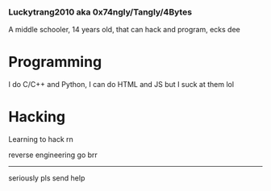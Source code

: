 ### Luckytrang2010 aka 0x74ngly/Tangly/4Bytes

A middle schooler, 14 years old, that can hack and program, ecks dee

# Programming

I do C/C++ and Python, I can do HTML and JS but I suck at them lol

# Hacking

Learning to hack rn

reverse engineering go brr

---

seriously pls send help
